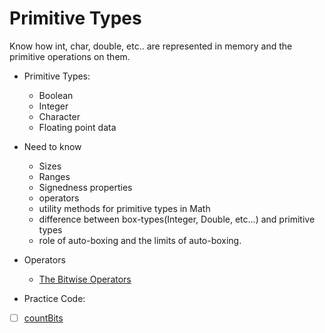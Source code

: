 # Primitive Types #

Know how int, char, double, etc.. are represented in memory and the primitive operations on them.

- Primitive Types:
    - Boolean
    - Integer
    - Character
    - Floating point data

- Need to know 
    - Sizes
    - Ranges
    - Signedness properties
    - operators
    - utility methods for primitive types in Math
    - difference between box-types(Integer, Double, etc...) and primitive types
    - role of auto-boxing and the limits of auto-boxing.

- Operators
    - [The Bitwise Operators](https://www.tutorialspoint.com/java/java_basic_operators.htm)

- Practice Code:
- [ ] [countBits](countBits.java)
